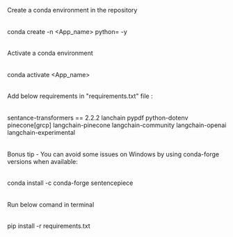 Create a conda environment in the repository
######
conda create -n <App_name> python=<version> -y
######

Activate a conda environment
######
conda activate <App_name>
######

Add below requirements in "requirements.txt" file :

######
sentance-transformers == 2.2.2
lanchain
pypdf
python-dotenv
pinecone[grcp]
langchain-pinecone
langchain-community
langchain-openai
langchain-experimental
######

Bonus tip - You can avoid some issues on Windows by using conda-forge versions when available:
######
conda install -c conda-forge sentencepiece
######

Run below comand in terminal
######
pip install -r requirements.txt
######
